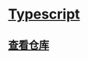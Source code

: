 <link rel="stylesheet" href="https://zhmhbest.gitee.io/hellomathematics/style/index.css">
<script src="https://zhmhbest.gitee.io/hellomathematics/style/index.js"></script>

# [Typescript](../index.html)

## <a href="javascript:gotoRepository('src')">查看仓库</a>

<script src="../gotoRepository.js"></script>